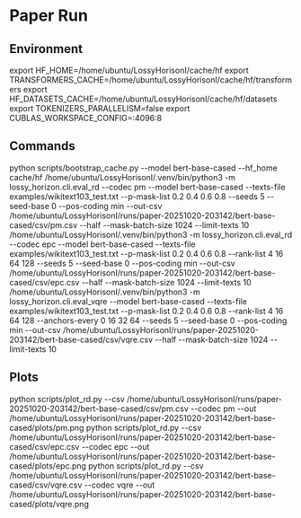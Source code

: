 # Paper Run

## Environment
export HF_HOME=/home/ubuntu/LossyHorisonI/cache/hf
export TRANSFORMERS_CACHE=/home/ubuntu/LossyHorisonI/cache/hf/transformers
export HF_DATASETS_CACHE=/home/ubuntu/LossyHorisonI/cache/hf/datasets
export TOKENIZERS_PARALLELISM=false
export CUBLAS_WORKSPACE_CONFIG=:4096:8

## Commands
python scripts/bootstrap_cache.py --model bert-base-cased --hf_home cache/hf
/home/ubuntu/LossyHorisonI/.venv/bin/python3 -m lossy_horizon.cli.eval_rd --codec pm --model bert-base-cased --texts-file examples/wikitext103_test.txt --p-mask-list 0.2 0.4 0.6 0.8 --seeds 5 --seed-base 0 --pos-coding min --out-csv /home/ubuntu/LossyHorisonI/runs/paper-20251020-203142/bert-base-cased/csv/pm.csv --half --mask-batch-size 1024 --limit-texts 10
/home/ubuntu/LossyHorisonI/.venv/bin/python3 -m lossy_horizon.cli.eval_rd --codec epc --model bert-base-cased --texts-file examples/wikitext103_test.txt --p-mask-list 0.2 0.4 0.6 0.8 --rank-list 4 16 64 128 --seeds 5 --seed-base 0 --pos-coding min --out-csv /home/ubuntu/LossyHorisonI/runs/paper-20251020-203142/bert-base-cased/csv/epc.csv --half --mask-batch-size 1024 --limit-texts 10
/home/ubuntu/LossyHorisonI/.venv/bin/python3 -m lossy_horizon.cli.eval_vqre --model bert-base-cased --texts-file examples/wikitext103_test.txt --p-mask-list 0.2 0.4 0.6 0.8 --rank-list 4 16 64 128 --anchors-every 0 16 32 64 --seeds 5 --seed-base 0 --pos-coding min --out-csv /home/ubuntu/LossyHorisonI/runs/paper-20251020-203142/bert-base-cased/csv/vqre.csv --half --mask-batch-size 1024 --limit-texts 10

## Plots
python scripts/plot_rd.py --csv /home/ubuntu/LossyHorisonI/runs/paper-20251020-203142/bert-base-cased/csv/pm.csv --codec pm --out /home/ubuntu/LossyHorisonI/runs/paper-20251020-203142/bert-base-cased/plots/pm.png
python scripts/plot_rd.py --csv /home/ubuntu/LossyHorisonI/runs/paper-20251020-203142/bert-base-cased/csv/epc.csv --codec epc --out /home/ubuntu/LossyHorisonI/runs/paper-20251020-203142/bert-base-cased/plots/epc.png
python scripts/plot_rd.py --csv /home/ubuntu/LossyHorisonI/runs/paper-20251020-203142/bert-base-cased/csv/vqre.csv --codec vqre --out /home/ubuntu/LossyHorisonI/runs/paper-20251020-203142/bert-base-cased/plots/vqre.png
